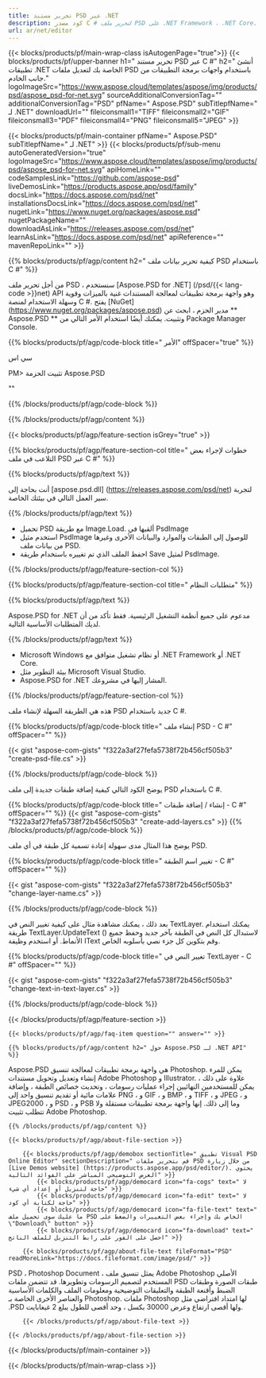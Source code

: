 ```yaml
---
title: تحرير مستند PSD عبر .NET
description: كود مصدر C # لتحرير ملف PSD على .NET Framework ، .NET Core.
url: ar/net/editor
---
```


{{< blocks/products/pf/main-wrap-class isAutogenPage="true">}}
{{< blocks/products/pf/upper-banner h1=" تحرير مستند PSD عبر C #" h2=" أنشئ تطبيقات .NET الخاصة بك لتعديل ملفات PSD باستخدام واجهات برمجة التطبيقات من جانب الخادم." logoImageSrc="https://www.aspose.cloud/templates/aspose/img/products/psd/aspose_psd-for-net.svg" sourceAdditionalConversionTag="" additionalConversionTag="PSD" pfName=" Aspose.PSD" subTitlepfName=" لـ .NET" downloadUrl="" fileiconsmall1="TIFF" fileiconsmall2="GIF" fileiconsmall3="PDF" fileiconsmall4="PNG" fileiconsmall5="JPEG" >}}

{{< blocks/products/pf/main-container pfName=" Aspose.PSD" subTitlepfName=" لـ .NET" >}}
{{< blocks/products/pf/sub-menu autoGeneratedVersion="true" logoImageSrc="https://www.aspose.cloud/templates/aspose/img/products/psd/aspose_psd-for-net.svg" apiHomeLink="" codeSamplesLink="https://github.com/aspose-psd" liveDemosLink="https://products.aspose.app/psd/family" docsLink="https://docs.aspose.com/psd/net" installationsDocsLink="https://docs.aspose.com/psd/net" nugetLink="https://www.nuget.org/packages/aspose.psd" nugetPackageName="" downloadAsLink="https://releases.aspose.com/psd/net" learnAsLink="https://docs.aspose.com/psd/net" apiReference="" mavenRepoLink="" >}}

{{% blocks/products/pf/agp/content h2=" كيفية تحرير بيانات ملف PSD باستخدام C #" %}}

 من أجل تحرير ملف PSD ، سنستخدم
 [Aspose.PSD for .NET] (/psd/{{< lang-code >}}net)
 API وهو واجهة برمجة تطبيقات لمعالجة المستندات غنية بالميزات وقوية وسهلة الاستخدام لمنصة C #. يفتح
 [NuGet] (https://www.nuget.org/packages/aspose.psd)
 مدير الحزم ، ابحث عن
 ** Aspose.PSD **
 وتثبيت. يمكنك أيضًا استخدام الأمر التالي من Package Manager Console.

{{% blocks/products/pf/agp/code-block title=" الأمر" offSpacer="true" %}}

سي اس

PM> تثبيت الحزمة Aspose.PSD

""

{{% /blocks/products/pf/agp/code-block %}}

{{% /blocks/products/pf/agp/content %}}

{{< blocks/products/pf/agp/feature-section isGrey="true" >}}

{{% blocks/products/pf/agp/feature-section-col title=" خطوات لإجراء بعض التلاعب في ملف PSD عبر C #" %}}

{{% blocks/products/pf/agp/text %}}

 أنت بحاجة إلى
 [aspose.psd.dll] (https://releases.aspose.com/psd/net)
 لتجربة سير العمل التالي في بيئتك الخاصة.

{{% /blocks/products/pf/agp/text %}}

+ تحميل PSD مع طريقة Image.Load. ألقيها في PsdImage
+ استخدم مثيل PsdImage للوصول إلى الطبقات والموارد والبيانات الأخرى وغيرها من بيانات ملف PSD.
+ احفظ الملف الذي تم تغييره باستخدام طريقة Save لمثيل PsdImage.

{{% /blocks/products/pf/agp/feature-section-col %}}

{{% blocks/products/pf/agp/feature-section-col title=" متطلبات النظام" %}}

{{% blocks/products/pf/agp/text %}}

 Aspose.PSD for .NET مدعوم على جميع أنظمة التشغيل الرئيسية. فقط تأكد من أن لديك المتطلبات الأساسية التالية.

{{% /blocks/products/pf/agp/text %}}

- Microsoft Windows أو نظام تشغيل متوافق مع .NET Framework أو .NET Core.
- بيئة التطوير مثل Microsoft Visual Studio.
- Aspose.PSD for .NET المشار إليها في مشروعك.

{{% /blocks/products/pf/agp/feature-section-col %}}


هذه هي الطريقة السهلة لإنشاء ملف PSD جديد باستخدام C #.
<!-- CODE-BLOCK -->
{{% blocks/products/pf/agp/code-block title=" إنشاء ملف PSD - C #" offSpacer="" %}}

{{< gist "aspose-com-gists" "f322a3af27fefa5738f72b456cf505b3" "create-psd-file.cs" >}}

{{% /blocks/products/pf/agp/code-block %}}


يوضح الكود التالي كيفية إضافة طبقات جديدة إلى ملف PSD باستخدام C #.
<!-- CODE-BLOCK -->
{{% blocks/products/pf/agp/code-block title=" إنشاء / إضافة طبقات - C #" offSpacer="" %}}
{{< gist "aspose-com-gists" "f322a3af27fefa5738f72b456cf505b3" "create-add-layers.cs" >}}
{{% /blocks/products/pf/agp/code-block %}}


يوضح هذا المثال مدى سهولة إعادة تسمية كل طبقة في أي ملف PSD.
<!-- CODE-BLOCK -->
{{% blocks/products/pf/agp/code-block title=" تغيير اسم الطبقة - C #" offSpacer="" %}}

{{< gist "aspose-com-gists" "f322a3af27fefa5738f72b456cf505b3" "change-layer-name.cs" >}}

{{% /blocks/products/pf/agp/code-block %}}


بعد ذلك ، يمكنك مشاهدة مثال على كيفية تغيير النص في TextLayer. يمكنك استخدام طريقة TextLayer.UpdateText () لاستبدال كل النص في الطبقة بآخر جديد وحفظ جميع الأنماط.
أو استخدم وظيفة IText وقم بتكوين كل جزء نصي بأسلوبه الخاص.
<!-- CODE-BLOCK -->
{{% blocks/products/pf/agp/code-block title=" تغيير النص في TextLayer - C #" offSpacer="" %}}

{{< gist "aspose-com-gists" "f322a3af27fefa5738f72b456cf505b3" "change-text-in-text-layer.cs" >}}

{{% /blocks/products/pf/agp/code-block %}}

{{< /blocks/products/pf/agp/feature-section >}}

    {{< blocks/products/pf/agp/faq-item question="" answer="" >}}
 

<!-- aboutfile Starts -->

    {{% blocks/products/pf/agp/content h2=" حول Aspose.PSD لـ .NET API" %}}

 Aspose.PSD هي واجهة برمجة تطبيقات لمعالجة تنسيق Photoshop. يمكن للمرء إنشاء وتعديل وتحويل مستندات Adobe Photoshop و Illustrator. علاوة على ذلك ، يمكن للمستخدمين النهائيين إجراء عمليات رسومات ، وتحديث خصائص الطبقة ، وإضافة علامات مائية أو تقديم تنسيق واحد إلى PNG ، و GIF ، و BMP ، و TIFF ، و JPEG ، و JPEG2000 ، و PSD ، و PSB وما إلى ذلك. إنها واجهة برمجة تطبيقات مستقلة ولا تتطلب تثبيت Adobe Photoshop.



    {{% /blocks/products/pf/agp/content %}}

    {{< blocks/products/pf/agp/about-file-section >}}

        {{< blocks/products/pf/agp/demobox sectionTitle=" تطبيق Visual PSD Online Editor" sectionDescription=" قم بتحرير ملفات PSD من خلال زيارة [Live Demos website] (https://products.aspose.app/psd/editor/). يحتوي العرض التوضيحي المباشر على الفوائد التالية" >}}
            {{< blocks/products/pf/agp/democard icon="fa-cogs" text=" لا حاجة لتنزيل أو إعداد أي شيء" >}}
            {{< blocks/products/pf/agp/democard icon="fa-edit" text=" لا حاجة لكتابة أي كود" >}}
            {{< blocks/products/pf/agp/democard icon="fa-file-text" text=" ما عليك سوى تحميل ملف PSD الخاص بك وإجراء بعض التغييرات والضغط على \"Download\" button" >}}
            {{< blocks/products/pf/agp/democard icon="fa-download" text=" احصل على الفور على رابط التنزيل للملف الناتج" >}}

        {{< blocks/products/pf/agp/about-file-text fileFormat="PSD" readMoreLink="https://docs.fileformat.com/image/psd/" >}}
PSD ، Photoshop Document ، يمثل تنسيق ملف Adobe Photoshop الأصلي المستخدم لتصميم الرسومات وتطويرها. قد تتضمن ملفات PSD طبقات الصورة وطبقات الضبط وأقنعة الطبقة والتعليقات التوضيحية ومعلومات الملف والكلمات الأساسية والعناصر الأخرى الخاصة بـ Photoshop. ملفات Photoshop لها امتداد افتراضي مثل .PSD ولها أقصى ارتفاع وعرض 30000 بكسل ، وحد أقصى للطول يبلغ 2 غيغابايت.

        {{< /blocks/products/pf/agp/about-file-text >}}

    {{< /blocks/products/pf/agp/about-file-section >}}

<!-- aboutfile Ends -->

{{< /blocks/products/pf/main-container >}}
    
{{< /blocks/products/pf/main-wrap-class >}}
